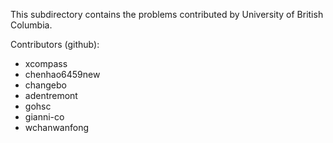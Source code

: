 This subdirectory contains the problems contributed by University of British Columbia.

Contributors (github):
* xcompass
* chenhao6459new
* changebo
* adentremont
* gohsc
* gianni-co
* wchanwanfong

